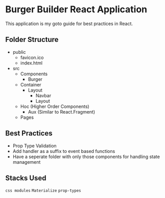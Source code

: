 # Burger Builder React Application
This application is my goto guide for best practices in React.

## Folder Structure
- public
  - favicon.ico
  - index.html
- src
  - Components
    - Burger
  - Container
    - Layout
      - Navbar
      - Layout
  - Hoc (Higher Order Components)
    - Aux (Similar to React.Fragment)
  - Pages

## Best Practices
- Prop Type Validation
- Add handler as a suffix to event based functions
- Have a seperate folder with only those components for handling state management

## Stacks Used
`css modules` `Materialize` `prop-types`